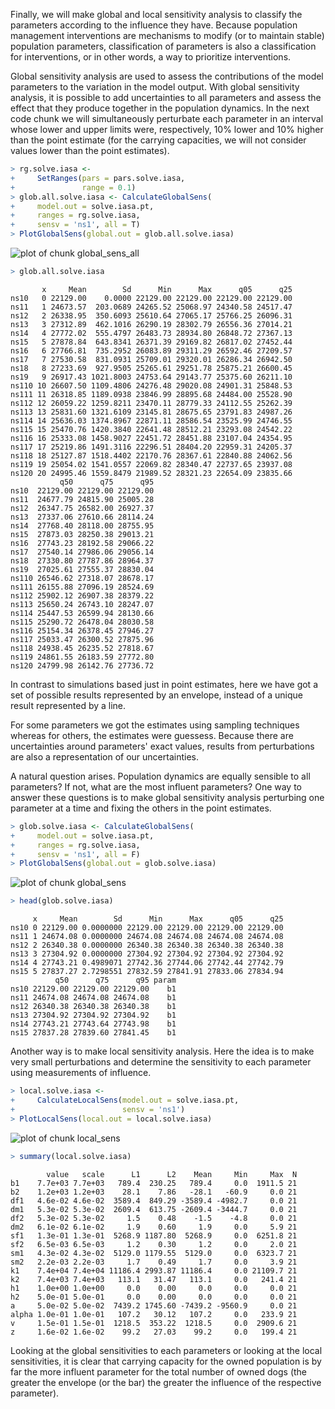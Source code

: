 





Finally, we will make global and local sensitivity analysis to classify the parameters according to the influence they have. Because population management interventions are mechanisms to modify (or to maintain stable) population parameters, classification of parameters is also a classification for interventions, or in other words, a way to prioritize interventions.

Global sensitivity analysis are used to assess the contributions of the model parameters to the variation in the model output. With global sensitivity analysis, it is possible to add uncertainties to all parameters and assess the effect that they produce together in the population dynamics. In the next code chunk we will simultaneously perturbate each parameter in an interval whose lower and upper limits were, respectively, 10% lower and 10% higher than the point estimate (for the carrying capacities, we will not consider values lower than the point estimates).


```r
> rg.solve.iasa <-
+     SetRanges(pars = pars.solve.iasa,
+               range = 0.1)
> glob.all.solve.iasa <- CalculateGlobalSens(
+     model.out = solve.iasa.pt,
+     ranges = rg.solve.iasa,
+     sensv = 'ns1', all = T)
> PlotGlobalSens(global.out = glob.all.solve.iasa)
```

![plot of chunk global_sens_all](figures/global_sens_all-1.png) 

```r
> glob.all.solve.iasa
```

```
       x     Mean        Sd      Min      Max      q05      q25
ns10   0 22129.00    0.0000 22129.00 22129.00 22129.00 22129.00
ns11   1 24673.57  203.0689 24265.52 25068.97 24340.58 24517.47
ns12   2 26338.95  350.6093 25610.64 27065.17 25766.25 26096.31
ns13   3 27312.89  462.1016 26290.19 28302.79 26556.36 27014.21
ns14   4 27772.02  555.4797 26483.73 28934.80 26848.72 27367.13
ns15   5 27878.84  643.8341 26371.39 29169.82 26817.02 27452.44
ns16   6 27766.81  735.2952 26083.89 29311.29 26592.46 27209.57
ns17   7 27530.58  831.0931 25709.01 29320.01 26286.34 26942.50
ns18   8 27233.69  927.9505 25265.61 29251.78 25875.21 26600.45
ns19   9 26917.43 1021.8003 24753.64 29143.77 25375.60 26211.10
ns110 10 26607.50 1109.4806 24276.48 29020.08 24901.31 25848.53
ns111 11 26318.85 1189.0938 23846.99 28895.68 24484.00 25528.90
ns112 12 26059.22 1259.8211 23470.11 28779.33 24112.55 25262.39
ns113 13 25831.60 1321.6109 23145.81 28675.65 23791.83 24987.26
ns114 14 25636.03 1374.8967 22871.11 28586.54 23525.99 24746.55
ns115 15 25470.76 1420.3840 22641.48 28512.21 23293.08 24542.22
ns116 16 25333.08 1458.9027 22451.72 28451.88 23107.04 24354.95
ns117 17 25219.86 1491.3116 22296.51 28404.20 22959.31 24205.37
ns118 18 25127.87 1518.4402 22170.76 28367.61 22840.88 24062.56
ns119 19 25054.02 1541.0557 22069.82 28340.47 22737.65 23937.08
ns120 20 24995.46 1559.8479 21989.52 28321.23 22654.09 23835.66
           q50      q75      q95
ns10  22129.00 22129.00 22129.00
ns11  24677.79 24815.90 25005.28
ns12  26347.75 26582.00 26927.37
ns13  27337.06 27610.66 28114.24
ns14  27768.40 28118.00 28755.95
ns15  27873.03 28250.38 29013.21
ns16  27743.23 28192.58 29066.22
ns17  27540.14 27986.06 29056.14
ns18  27330.80 27787.86 28964.37
ns19  27025.61 27555.37 28830.04
ns110 26546.62 27318.07 28678.17
ns111 26155.88 27096.19 28524.69
ns112 25902.12 26907.38 28379.22
ns113 25650.24 26743.10 28247.07
ns114 25447.53 26599.94 28130.66
ns115 25290.72 26478.04 28030.58
ns116 25154.34 26378.45 27946.27
ns117 25033.47 26300.52 27875.96
ns118 24938.45 26235.52 27818.67
ns119 24861.55 26183.59 27772.80
ns120 24799.98 26142.76 27736.72
```

In contrast to simulations based just in point estimates, here we have got a set of possible results represented by an envelope, instead of a unique result represented by a line.  

For some parameters we got the estimates using sampling techniques whereas for others, the estimates were guessess. Because there are uncertainties around parameters' exact values, results from perturbations are also a representation of our uncertainties.  

A natural question arises. Population dynamics are equally sensible to all parameters? If not, what are the most influent parameters? One way to answer these questions is to make global sensitivity analysis perturbing one parameter at a time and fixing the others in the point estimates.


```r
> glob.solve.iasa <- CalculateGlobalSens(
+     model.out = solve.iasa.pt,
+     ranges = rg.solve.iasa,
+     sensv = 'ns1', all = F)
> PlotGlobalSens(global.out = glob.solve.iasa)
```

![plot of chunk global_sens](figures/global_sens-1.png) 

```r
> head(glob.solve.iasa)
```

```
     x     Mean        Sd      Min      Max      q05      q25
ns10 0 22129.00 0.0000000 22129.00 22129.00 22129.00 22129.00
ns11 1 24674.08 0.0000000 24674.08 24674.08 24674.08 24674.08
ns12 2 26340.38 0.0000000 26340.38 26340.38 26340.38 26340.38
ns13 3 27304.92 0.0000000 27304.92 27304.92 27304.92 27304.92
ns14 4 27743.21 0.4989071 27742.36 27744.06 27742.44 27742.79
ns15 5 27837.27 2.7298551 27832.59 27841.91 27833.06 27834.94
          q50      q75      q95 param
ns10 22129.00 22129.00 22129.00    b1
ns11 24674.08 24674.08 24674.08    b1
ns12 26340.38 26340.38 26340.38    b1
ns13 27304.92 27304.92 27304.92    b1
ns14 27743.21 27743.64 27743.98    b1
ns15 27837.28 27839.60 27841.45    b1
```

Another way is to make local sensitivity analysis. Here the idea is to make very small perturbations and determine the sensitivity to each parameter using measurements of influence.


```r
> local.solve.iasa <-
+     CalculateLocalSens(model.out = solve.iasa.pt,
+                        sensv = 'ns1')
> PlotLocalSens(local.out = local.solve.iasa)
```

![plot of chunk local_sens](figures/local_sens-1.png) 

```r
> summary(local.solve.iasa)
```

```
        value   scale      L1      L2    Mean     Min     Max  N
b1    7.7e+03 7.7e+03   789.4  230.25   789.4     0.0  1911.5 21
b2    1.2e+03 1.2e+03    28.1    7.86   -28.1   -60.9     0.0 21
df1   4.6e-02 4.6e-02  3589.4  849.29 -3589.4 -4982.7     0.0 21
dm1   5.3e-02 5.3e-02  2609.4  613.75 -2609.4 -3444.7     0.0 21
df2   5.3e-02 5.3e-02     1.5    0.48    -1.5    -4.8     0.0 21
dm2   6.1e-02 6.1e-02     1.9    0.60     1.9     0.0     5.9 21
sf1   1.3e-01 1.3e-01  5268.9 1187.80  5268.9     0.0  6251.8 21
sf2   6.5e-03 6.5e-03     1.2    0.30     1.2     0.0     2.0 21
sm1   4.3e-02 4.3e-02  5129.0 1179.55  5129.0     0.0  6323.7 21
sm2   2.2e-03 2.2e-03     1.7    0.49     1.7     0.0     3.9 21
k1    7.4e+04 7.4e+04 11186.4 2993.87 11186.4     0.0 21109.7 21
k2    7.4e+03 7.4e+03   113.1   31.47   113.1     0.0   241.4 21
h1    1.0e+00 1.0e+00     0.0    0.00     0.0     0.0     0.0 21
h2    5.0e-01 5.0e-01     0.0    0.00     0.0     0.0     0.0 21
a     5.0e-02 5.0e-02  7439.2 1745.60 -7439.2 -9560.9     0.0 21
alpha 1.0e-01 1.0e-01   107.2   30.12   107.2     0.0   233.9 21
v     1.5e-01 1.5e-01  1218.5  353.22  1218.5     0.0  2909.6 21
z     1.6e-02 1.6e-02    99.2   27.03    99.2     0.0   199.4 21
```

Looking at the global sensitivities to each parameters or looking at the local sensitivities, it is clear that carrying capacity for the owned population is by far the more influent parameter for the total number of owned dogs (the greater the envelope (or the bar) the greater the influence of the respective parameter).
